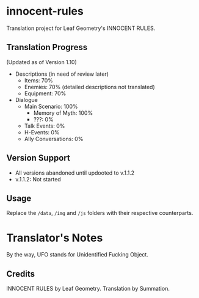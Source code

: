 # innocent-rules
Translation project for Leaf Geometry's INNOCENT RULES.

## Translation Progress
(Updated as of Version 1.10)
- Descriptions (in need of review later)
    - Items: 70%
    - Enemies: 70% (detailed descriptions not translated)
    - Equipment: 70%
- Dialogue
    - Main Scenario: 100%
        - Memory of Myth: 100%
        - ???: 0%
    - Talk Events: 0%
    - H-Events: 0%
    - Ally Conversations: 0%

## Version Support
- All versions abandoned until updooted to v.1.1.2
- v.1.1.2: Not started

## Usage
Replace the `/data`, `/img` and `/js` folders with their respective counterparts.

# Translator's Notes
By the way, UFO stands for Unidentified Fucking Object.

## Credits
INNOCENT RULES by Leaf Geometry.
Translation by Summation.
